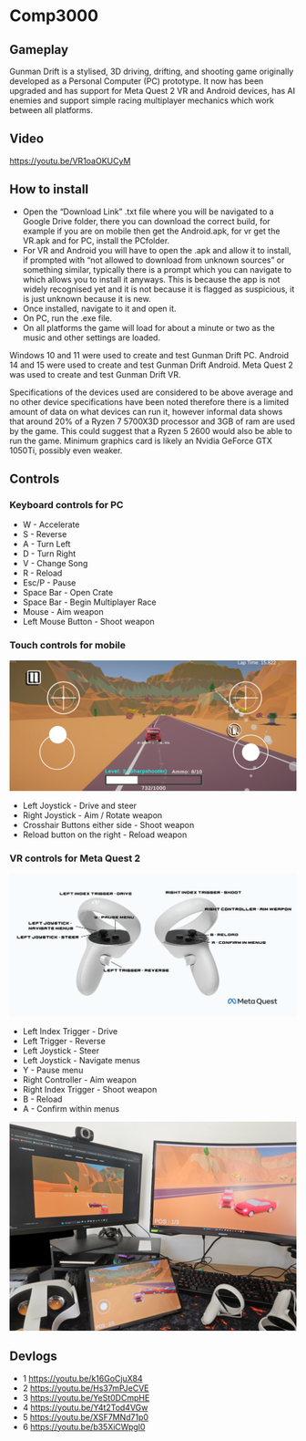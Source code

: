# Comp3000

## Gameplay

Gunman Drift is a stylised, 3D driving, drifting, and shooting game originally developed as a Personal Computer (PC) prototype. It now has been upgraded and has support for Meta Quest 2 VR and Android devices, has AI enemies and support simple racing multiplayer mechanics which work between all platforms.

## Video

https://youtu.be/VR1oaOKUCyM 

## How to install

- Open the “Download Link” .txt file where you will be navigated to a Google Drive folder, there you can download the correct build, for example if you are on mobile then get the Android.apk, for vr get the VR.apk and for PC, install the PCfolder.
- For VR and Android you will have to open the .apk and allow it to install, if prompted with “not allowed to download from unknown sources” or something similar, typically there is a prompt which you can navigate to which allows you to install it anyways. This is because the app is not widely recognised yet and it is not because it is flagged as suspicious, it is just unknown because it is new.
- Once installed, navigate to it and open it.
- On PC, run the .exe file.
- On all platforms the game will load for about a minute or two as the music and other settings are loaded.

Windows 10 and 11 were used to create and test Gunman Drift PC.
Android 14 and 15 were used to create and test Gunman Drift Android.
Meta Quest 2 was used to create and test Gunman Drift VR.

Specifications of the devices used are considered to be above average and no other device specifications have been noted therefore there is a limited amount of data on what devices can run it, however informal data shows that around 20% of a Ryzen 7 5700X3D processor and 3GB of ram are used by the game. This could suggest that a Ryzen 5 2600 would also be able to run the game. Minimum graphics card is likely an Nvidia GeForce GTX 1050Ti, possibly even weaker.

## Controls

### Keyboard controls for PC

- W - Accelerate
- S - Reverse
- A - Turn Left
- D - Turn Right
- V - Change Song
- R - Reload
- Esc/P - Pause
- Space Bar - Open Crate
- Space Bar - Begin Multiplayer Race
- Mouse - Aim weapon
- Left Mouse Button - Shoot weapon

### Touch controls for mobile

![Mobile Controls](/Images/image.png)

- Left Joystick - Drive and steer
- Right Joystick - Aim / Rotate weapon
- Crosshair Buttons either side - Shoot weapon
- Reload button on the right - Reload weapon

### VR controls for Meta Quest 2

![VR Controls](/Images/VR-controls.png)

- Left Index Trigger - Drive
- Left Trigger - Reverse
- Left Joystick - Steer
- Left Joystick - Navigate menus
- Y - Pause menu
- Right Controller - Aim weapon
- Right Index Trigger - Shoot weapon
- B - Reload
- A - Confirm within menus

![Cross-play](/Images/Cross-play.png)

## Devlogs
- 1 https://youtu.be/k16GoCjuX84 
- 2 https://youtu.be/Hs37mPJeCVE 
- 3 https://youtu.be/YeSt0DCmpHE 
- 4 https://youtu.be/Y4t2Tod4VGw 
- 5 https://youtu.be/XSF7MNd71p0
- 6 https://youtu.be/b35XiCWpgl0
